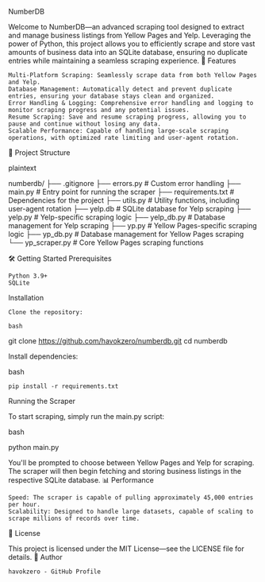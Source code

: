 NumberDB

Welcome to NumberDB—an advanced scraping tool designed to extract and manage business listings from Yellow Pages and Yelp. Leveraging the power of Python, this project allows you to efficiently scrape and store vast amounts of business data into an SQLite database, ensuring no duplicate entries while maintaining a seamless scraping experience.
🚀 Features

    Multi-Platform Scraping: Seamlessly scrape data from both Yellow Pages and Yelp.
    Database Management: Automatically detect and prevent duplicate entries, ensuring your database stays clean and organized.
    Error Handling & Logging: Comprehensive error handling and logging to monitor scraping progress and any potential issues.
    Resume Scraping: Save and resume scraping progress, allowing you to pause and continue without losing any data.
    Scalable Performance: Capable of handling large-scale scraping operations, with optimized rate limiting and user-agent rotation.

📂 Project Structure

plaintext

numberdb/
├── .gitignore
├── errors.py          # Custom error handling
├── main.py            # Entry point for running the scraper
├── requirements.txt   # Dependencies for the project
├── utils.py           # Utility functions, including user-agent rotation
├── yelp.db            # SQLite database for Yelp scraping
├── yelp.py            # Yelp-specific scraping logic
├── yelp_db.py         # Database management for Yelp scraping
├── yp.py              # Yellow Pages-specific scraping logic
├── yp_db.py           # Database management for Yellow Pages scraping
└── yp_scraper.py      # Core Yellow Pages scraping functions

🛠️ Getting Started
Prerequisites

    Python 3.9+
    SQLite

Installation

    Clone the repository:

    bash

git clone https://github.com/havokzero/numberdb.git
cd numberdb

Install dependencies:

bash

    pip install -r requirements.txt

Running the Scraper

To start scraping, simply run the main.py script:

bash

python main.py

You'll be prompted to choose between Yellow Pages and Yelp for scraping. The scraper will then begin fetching and storing business listings in the respective SQLite database.
📊 Performance

    Speed: The scraper is capable of pulling approximately 45,000 entries per hour.
    Scalability: Designed to handle large datasets, capable of scaling to scrape millions of records over time.

📝 License

This project is licensed under the MIT License—see the LICENSE file for details.
👤 Author

    havokzero - GitHub Profile
